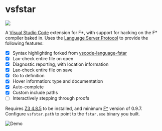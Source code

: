 # vsfstar

[![](https://vsmarketplacebadge.apphb.com/version/artagnon.vsfstar.svg)](https://marketplace.visualstudio.com/items?itemName=artagnon.vsfstar)

A [Visual Studio Code](https://code.visualstudio.com) extension for F\*, with support for hacking on the F\* compiler baked in. Uses the [Language Server Protocol](https://microsoft.github.io/language-server-protocol/overview) to provide the following features:

- [x] Syntax highlighting forked from [vscode-language-fstar](https://github.com/Supernerd11/vscode-language-fstar)
- [x] Lax-check entire file on open
- [x] Diagnostic reporting, with location information
- [x] Lax-check entire file on save
- [x] Go to definition
- [x] Hover information: type and documentation
- [x] Auto-complete
- [x] Custom include paths
- [ ] Interactively stepping through proofs

Requires [Z3 4.8.5](https://github.com/Z3Prover/z3/releases/tag/Z3-4.8.5) to be installed, and minimum [F\*](https://github.com/FStarLang/FStar) version of 0.9.7. Configure `vsfstar.path` to point to the `fstar.exe` binary you built.

![Demo](https://media.giphy.com/media/LmemFFMyaAu3WHOWph/giphy.gif)
